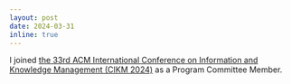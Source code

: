 ```yaml
---
layout: post
date: 2024-03-31
inline: true
---
```


I joined [the 33rd ACM International Conference on Information and Knowledge Management (CIKM 2024)](https://cikm2024.org/) as a Program Committee Member.
